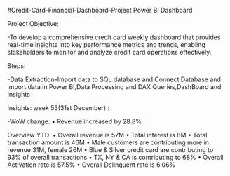 #Credit-Card-Financial-Dashboard-Project
Power BI Dashboard

Project Objective:

-To develop a comprehensive credit card weekly dashboard that provides real-time insights into key performance metrics and trends, enabling stakeholders to monitor and analyze credit card operations effectively.

Steps:

-Data Extraction-Import data to SQL database and Connect Database and import data in Power BI,Data Processing and DAX Queries,DashBoard and Insights

Insights: week 53(31st December) :

-WoW change: 
• Revenue increased by 28.8%
 
 Overview YTD:
 • Overall revenue is 57M
 • Total interest is 8M
 • Total transaction amount is 46M
 • Male customers are contributing more in revenue 31M, female 26M
 • Blue & Silver credit card are contributing to 93% of overall 
transactions
 • TX, NY & CA is contributing to 68%
 • Overall Activation rate is 57.5%
 • Overall Delinquent rate is 6.06%
 





